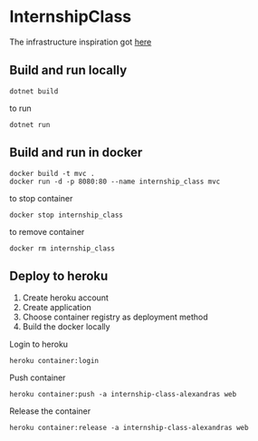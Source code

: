 # InternshipClass

The infrastructure inspiration got [here](https://dev.to/alrobilliard/deploying-net-core-to-heroku-1lfe) 
## Build and run locally

```
dotnet build
```

to run
```
dotnet run
```

## Build and run in docker

```
docker build -t mvc .
docker run -d -p 8080:80 --name internship_class mvc
```

to stop container
```
docker stop internship_class
```
to remove container
```
docker rm internship_class
```

## Deploy to heroku

1. Create heroku account
2. Create application
3. Choose container registry as deployment method
4. Build the docker locally


Login to heroku
```
heroku container:login
```

Push container
```
heroku container:push -a internship-class-alexandras web
```

Release the container
```
heroku container:release -a internship-class-alexandras web
```
